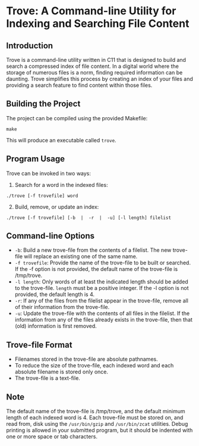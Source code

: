 # Trove: A Command-line Utility for Indexing and Searching File Content

## Introduction
Trove is a command-line utility written in C11 that is designed to build and search a compressed index of file content. In a digital world where the storage of numerous files is a norm, finding required information can be daunting. Trove simplifies this process by creating an index of your files and providing a search feature to find content within those files.

## Building the Project

The project can be compiled using the provided Makefile:
```
make
```

This will produce an executable called `trove`.

## Program Usage

Trove can be invoked in two ways:

1. Search for a word in the indexed files:
```
./trove [-f trovefile] word
```

2. Build, remove, or update an index:
```
./trove [-f trovefile] [-b  |  -r  |  -u] [-l length] filelist
```

## Command-line Options

* `-b`: Build a new trove-file from the contents of a filelist. The new trove-file will replace an existing one of the same name.
* `-f trovefile`: Provide the name of the trove-file to be built or searched. If the -f option is not provided, the default name of the trove-file is /tmp/trove.
* `-l length`: Only words of at least the indicated length should be added to the trove-file. `length` must be a positive integer. If the -l option is not provided, the default length is 4.
* `-r`: If any of the files from the filelist appear in the trove-file, remove all of their information from the trove-file.
* `-u`: Update the trove-file with the contents of all files in the filelist. If the information from any of the files already exists in the trove-file, then that (old) information is first removed.

## Trove-file Format

* Filenames stored in the trove-file are absolute pathnames.
* To reduce the size of the trove-file, each indexed word and each absolute filename is stored only once.
* The trove-file is a text-file.

## Note
The default name of the trove-file is /tmp/trove, and the default minimum length of each indexed word is 4. Each trove-file must be stored on, and read from, disk using the `/usr/bin/gzip` and `/usr/bin/zcat` utilities. Debug printing is allowed in your submitted program, but it should be indented with one or more space or tab characters.
